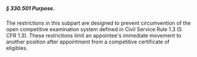 ##### § 330.501 Purpose. #####

The restrictions in this subpart are designed to prevent circumvention of the open competitive examination system defined in Civil Service Rule 1.3 (5 CFR 1.3). These restrictions limit an appointee's immediate movement to another position after appointment from a competitive certificate of eligibles.